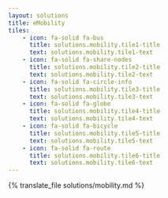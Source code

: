 ```yaml
---
layout: solutions
title: eMobility
tiles: 
    - icon: fa-solid fa-bus
      title: solutions.mobility.tile1-title
      text: solutions.mobility.tile1-text
    - icon: fa-solid fa-share-nodes
      title: solutions.mobility.tile2-title
      text: solutions.mobility.tile2-text
    - icon: fa-solid fa-circle-info
      title: solutions.mobility.tile3-title
      text: solutions.mobility.tile3-text
    - icon: fa-solid fa-globe
      title: solutions.mobility.tile4-title
      text: solutions.mobility.tile4-text
    - icon: fa-solid fa-bicycle
      title: solutions.mobility.tile5-title
      text: solutions.mobility.tile5-text
    - icon: fa-solid fa-route
      title: solutions.mobility.tile6-title
      text: solutions.mobility.tile6-text
---
```

{% translate_file solutions/mobility.md %}